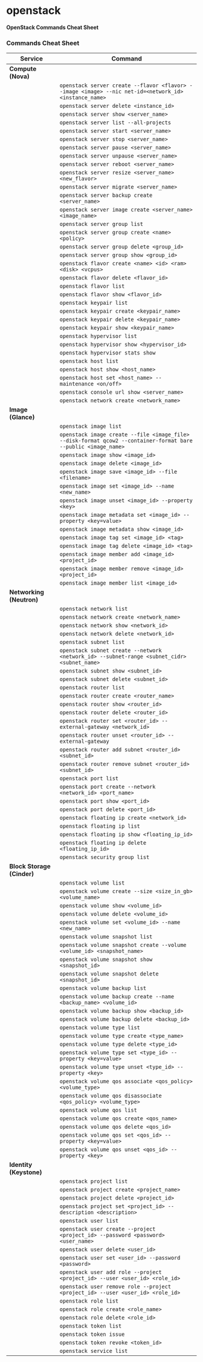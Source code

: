 # openstack
 

**OpenStack Commands Cheat Sheet**

### Commands Cheat Sheet

| Service  | Command |
| --- | --- |
| **Compute (Nova)** |
| | `openstack server create --flavor <flavor> --image <image> --nic net-id=<network_id> <instance_name>` | Create a new server instance |
| | `openstack server delete <instance_id>` | Delete a server instance |
| | `openstack server show <server_name>` | Show server details |
| | `openstack server list --all-projects` | List all servers across all projects |
| | `openstack server start <server_name>` | Start a server |
| | `openstack server stop <server_name>` | Stop a server |
| | `openstack server pause <server_name>` | Pause a server |
| | `openstack server unpause <server_name>` | Unpause a server |
| | `openstack server reboot <server_name>` | Reboot a server |
| | `openstack server resize <server_name> <new_flavor>` | Resize a server to a new flavor |
| | `openstack server migrate <server_name>` | Migrate a server to a new host |
| | `openstack server backup create <server_name>` | Create a new backup of a server |
| | `openstack server image create <server_name> <image_name>` | Create a new image by taking a snapshot of a server |
| | `openstack server group list` | List all server groups |
| | `openstack server group create <name> <policy>` | Create a new server group with a specific policy |
| | `openstack server group delete <group_id>` | Delete a server group |
| | `openstack server group show <group_id>` | Show server group details |
| | `openstack flavor create <name> <id> <ram> <disk> <vcpus>` | Create a new flavor |
| | `openstack flavor delete <flavor_id>` | Delete a flavor |
| | `openstack flavor list` | List all flavors |
| | `openstack flavor show <flavor_id>` | Show flavor details |
| | `openstack keypair list` | List all key pairs |
| | `openstack keypair create <keypair_name>` | Create a new key pair |
| | `openstack keypair delete <keypair_name>` | Delete a key pair |
| | `openstack keypair show <keypair_name>` | Show key pair details |
| | `openstack hypervisor list` | List all hypervisors |
| | `openstack hypervisor show <hypervisor_id>` | Show hypervisor details |
| | `openstack hypervisor stats show` | Show hypervisor statistics |
| | `openstack host list` | List all hosts |
| | `openstack host show <host_name>` | Show host details |
| | `openstack host set <host_name> --maintenance <on/off>` | Set host maintenance mode |
| | `openstack console url show <server_name>` | Show console URL of a server |
| | `openstack network create <network_name>` | Create a new network |
| **Image (Glance)** |
| | `openstack image list` | List all images |
| | `openstack image create --file <image_file> --disk-format qcow2 --container-format bare --public <image_name>` | Create a new image |
| | `openstack image show <image_id>` | Show image details |
| | `openstack image delete <image_id>` | Delete an image |
| | `openstack image save <image_id> --file <filename>` | Save an image to a file |
| | `openstack image set <image_id> --name <new_name>` | Rename an image |
| | `openstack image unset <image_id> --property <key>` | Unset an image property |
| | `openstack image metadata set <image_id> --property <key=value>` | Set image metadata |
| | `openstack image metadata show <image_id>` | Show image metadata |
| | `openstack image tag set <image_id> <tag>` | Set an image tag |
| | `openstack image tag delete <image_id> <tag>` | Delete an image tag |
| | `openstack image member add <image_id> <project_id>` | Add an image member |
| | `openstack image member remove <image_id> <project_id>` | Remove an image member |
| | `openstack image member list <image_id>` | List all image members |
| **Networking (Neutron)** |
| | `openstack network list` | List all networks |
| | `openstack network create <network_name>` | Create a new network |
| | `openstack network show <network_id>` | Show network details |
| | `openstack network delete <network_id>` | Delete a network |
| | `openstack subnet list` | List all subnets |
| | `openstack subnet create --network <network_id> --subnet-range <subnet_cidr> <subnet_name>` | Create a new subnet |
| | `openstack subnet show <subnet_id>` | Show subnet details |
| | `openstack subnet delete <subnet_id>` | Delete a subnet |
| | `openstack router list` | List all routers |
| | `openstack router create <router_name>` | Create a new router |
| | `openstack router show <router_id>` | Show router details |
| | `openstack router delete <router_id>` | Delete a router |
| | `openstack router set <router_id> --external-gateway <network_id>` | Set the external gateway for a router |
| | `openstack router unset <router_id> --external-gateway` | Unset the external gateway for a router |
| | `openstack router add subnet <router_id> <subnet_id>` | Add a subnet to a router |
| | `openstack router remove subnet <router_id> <subnet_id>` | Remove a subnet from a router |
| | `openstack port list` | List all ports |
| | `openstack port create --network <network_id> <port_name>` | Create a new port |
| | `openstack port show <port_id>` | Show port details |
| | `openstack port delete <port_id>` | Delete a port |
| | `openstack floating ip create <network_id>` | Create a new floating IP |
| | `openstack floating ip list` | List all floating IPs |
| | `openstack floating ip show <floating_ip_id>` | Show floating IP details |
| | `openstack floating ip delete <floating_ip_id>` | Delete a floating IP |
| | `openstack security group list` | List all security groups |
| **Block Storage (Cinder)** |
| | `openstack volume list` | List all volumes |
| | `openstack volume create --size <size_in_gb> <volume_name>` | Create a new volume |
| | `openstack volume show <volume_id>` | Show volume details |
| | `openstack volume delete <volume_id>` | Delete a volume |
| | `openstack volume set <volume_id> --name <new_name>` | Rename a volume |
| | `openstack volume snapshot list` | List all volume snapshots |
| | `openstack volume snapshot create --volume <volume_id> <snapshot_name>` | Create a new volume snapshot |
| | `openstack volume snapshot show <snapshot_id>` | Show volume snapshot details |
| | `openstack volume snapshot delete <snapshot_id>` | Delete a volume snapshot |
| | `openstack volume backup list` | List all volume backups |
| | `openstack volume backup create --name <backup_name> <volume_id>` | Create a new volume backup |
| | `openstack volume backup show <backup_id>` | Show volume backup details |
| | `openstack volume backup delete <backup_id>` | Delete a volume backup |
| | `openstack volume type list` | List all volume types |
| | `openstack volume type create <type_name>` | Create a new volume type |
| | `openstack volume type delete <type_id>` | Delete a volume type |
| | `openstack volume type set <type_id> --property <key=value>` | Set volume type properties |
| | `openstack volume type unset <type_id> --property <key>` | Unset volume type properties |
| | `openstack volume qos associate <qos_policy> <volume_type>` | Associate a QoS policy with a volume type |
| | `openstack volume qos disassociate <qos_policy> <volume_type>` | Disassociate a QoS policy from a volume type |
| | `openstack volume qos list` | List all QoS policies |
| | `openstack volume qos create <qos_name>` | Create a new QoS policy |
| | `openstack volume qos delete <qos_id>` | Delete a QoS policy |
| | `openstack volume qos set <qos_id> --property <key=value>` | Set QoS policy properties |
| | `openstack volume qos unset <qos_id> --property <key>` | Unset QoS policy properties |
| **Identity (Keystone)** |
| | `openstack project list` | List all projects |
| | `openstack project create <project_name>` | Create a new project |
| | `openstack project delete <project_id>` | Delete a project |
| | `openstack project set <project_id> --description <description>` | Set project description |
| | `openstack user list` | List all users |
| | `openstack user create --project <project_id> --password <password> <user_name>` | Create a new user |
| | `openstack user delete <user_id>` | Delete a user |
| | `openstack user set <user_id> --password <password>` | Change a user's password |
| | `openstack user add role --project <project_id> --user <user_id> <role_id>` | Add a role to a user in a project |
| | `openstack user remove role --project <project_id> --user <user_id> <role_id>` | Remove a role from a user in a project |
| | `openstack role list` | List all roles |
| | `openstack role create <role_name>` | Create a new role |
| | `openstack role delete <role_id>` | Delete a role |
| | `openstack token list` | List all tokens |
| | `openstack token issue` | Issue a new token |
| | `openstack token revoke <token_id>` | Revoke a token |
| | `openstack service list` | List all services |